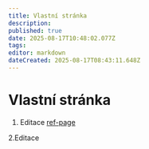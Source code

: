 ```yaml
---
title: Vlastní stránka
description: 
published: true
date: 2025-08-17T10:48:02.077Z
tags: 
editor: markdown
dateCreated: 2025-08-17T08:43:11.648Z
---
```


# Vlastní stránka

1. Editace
[ref-page](./ref-page)

2.Editace